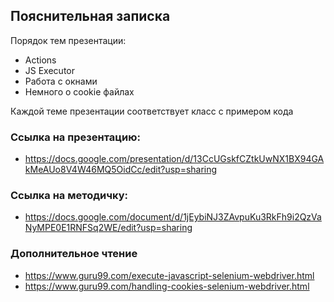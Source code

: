 ## Пояснительная записка

Порядок тем презентации:
+ Actions
+ JS Executor
+ Работа с окнами
+ Немного о cookie файлах

Каждой теме презентации соответствует класс с примером кода


### Ссылка на презентацию:
- https://docs.google.com/presentation/d/13CcUGskfCZtkUwNX1BX94GAkMeAUo8V4W46MQ5OidCc/edit?usp=sharing
### Ссылка на методичку: 
- https://docs.google.com/document/d/1jEybiNJ3ZAvpuKu3RkFh9i2QzVaNyMPE0E1RNFSq2WE/edit?usp=sharing

### Дополнительное чтение
- https://www.guru99.com/execute-javascript-selenium-webdriver.html
- https://www.guru99.com/handling-cookies-selenium-webdriver.html